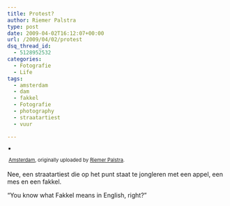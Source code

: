 ```yaml
---
title: Protest?
author: Riemer Palstra
type: post
date: 2009-04-02T16:12:07+00:00
url: /2009/04/02/protest
dsq_thread_id:
  - 5128952532
categories:
  - Fotografie
  - Life
tags:
  - amsterdam
  - dam
  - fakkel
  - Fotografie
  - photography
  - straatartiest
  - vuur

---
```

<div style="text-align: left; padding: 3px;">
  <a href="http://www.flickr.com/photos/palstra/3401629353/" title="photo sharing"><img data-recalc-dims="1" decoding="async" src="https://i0.wp.com/farm4.static.flickr.com/3553/3401629353_6043d21869.jpg?w=1100" style="border: solid 2px #000000;" alt="" /></a><br /> <br /> <span style="font-size: 0.8em; margin-top: 0px;"><a href="http://www.flickr.com/photos/palstra/3401629353/">Amsterdam</a>, originally uploaded by <a href="http://www.flickr.com/people/palstra/">Riemer Palstra</a>.</span>
</div>

Nee, een straatartiest die op het punt staat te jongleren met een appel, een mes en een fakkel.

&#8220;You know what Fakkel means in English, right?&#8221;